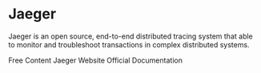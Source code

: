# Jaeger

Jaeger is an open source, end-to-end distributed tracing system that able to monitor and troubleshoot transactions in complex distributed systems.

<ResourceGroupTitle>Free Content</ResourceGroupTitle>
<BadgeLink colorScheme='blue' badgeText='System Website' href='https://www.jaegertracing.io/'>Jaeger Website</BadgeLink>
<BadgeLink colorScheme='blue' badgeText='Read' href='https://www.jaegertracing.io/docs/1.37/'>Official Documentation</BadgeLink>

